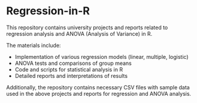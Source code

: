 # Regression-in-R
This repository contains university projects and reports related to regression analysis and ANOVA (Analysis of Variance) in R. 

The materials include:

- Implementation of various regression models (linear, multiple, logistic)
- ANOVA tests and comparisons of group means
- Code and scripts for statistical analysis in R
- Detailed reports and interpretations of results

Additionally, the repository contains necessary CSV files with sample data used in the above projects and reports for regression and ANOVA analysis.

